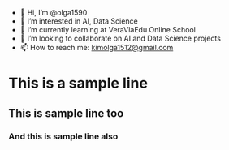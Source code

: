 - 👋 Hi, I’m @olga1590
- 👀 I’m interested in AI, Data Science
- 🌱 I’m currently learning at VeraVlaEdu Online School
- 💞️ I’m looking to collaborate on AI and Data Science projects
- 📫 How to reach me: kimolga1512@gmail.com

# This is a sample line
## This is sample line too
### And this is sample line also
<!---
olga1590/olga1590 is a ✨ special ✨ repository because its `README.md` (this file) appears on your GitHub profile.
You can click the Preview link to take a look at your changes.
--->
